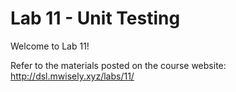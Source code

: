# Lab 11 - Unit Testing

Welcome to Lab 11!

Refer to the materials posted on the course website: http://dsl.mwisely.xyz/labs/11/

